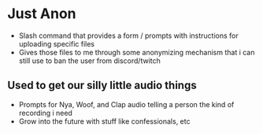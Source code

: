# Just Anon
- Slash command that provides a form / prompts with instructions for uploading specific files
- Gives those files to me through some anonymizing mechanism that i can still use to ban the user from discord/twitch

## Used to get our silly little audio things
- Prompts for Nya, Woof, and Clap audio telling a person the kind of recording i need
- Grow into the future with stuff like confessionals, etc

